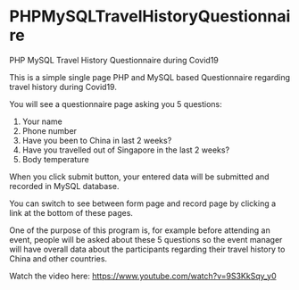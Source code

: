 # PHPMySQLTravelHistoryQuestionnaire
PHP MySQL Travel History Questionnaire during Covid19

This is a simple single page PHP and MySQL based Questionnaire regarding travel history during Covid19.

You will see a questionnaire page asking you 5 questions:
1. Your name
2. Phone number
3. Have you been to China in last 2 weeks?
4. Have you travelled out of Singapore in the last 2 weeks?
5. Body temperature

When you click submit button, your entered data will be submitted and recorded in MySQL database.

You can switch to see between form page and record page by clicking a link at the bottom of these pages.

One of the purpose of this program is, for example before attending an event, people will be asked about these 5 questions so the event manager will have overall data about the participants regarding their travel history to China and other countries.

Watch the video here: https://www.youtube.com/watch?v=9S3KkSqy_y0
